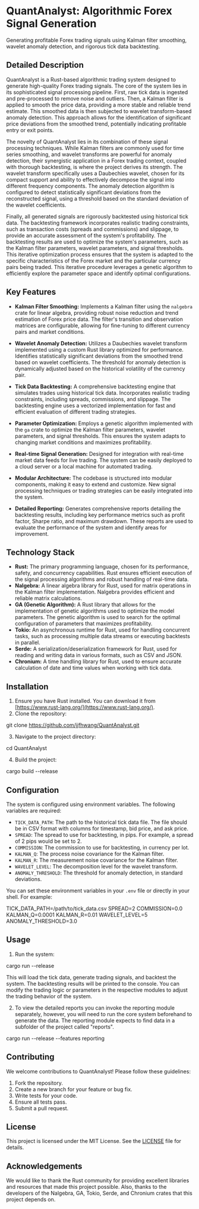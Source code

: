 # QuantAnalyst: Algorithmic Forex Signal Generation

Generating profitable Forex trading signals using Kalman filter smoothing, wavelet anomaly detection, and rigorous tick data backtesting.

## Detailed Description

QuantAnalyst is a Rust-based algorithmic trading system designed to generate high-quality Forex trading signals. The core of the system lies in its sophisticated signal processing pipeline. First, raw tick data is ingested and pre-processed to remove noise and outliers. Then, a Kalman filter is applied to smooth the price data, providing a more stable and reliable trend estimate. This smoothed data is then subjected to wavelet transform-based anomaly detection. This approach allows for the identification of significant price deviations from the smoothed trend, potentially indicating profitable entry or exit points.

The novelty of QuantAnalyst lies in its combination of these signal processing techniques. While Kalman filters are commonly used for time series smoothing, and wavelet transforms are powerful for anomaly detection, their synergistic application in a Forex trading context, coupled with thorough backtesting, is where the project derives its strength. The wavelet transform specifically uses a Daubechies wavelet, chosen for its compact support and ability to effectively decompose the signal into different frequency components. The anomaly detection algorithm is configured to detect statistically significant deviations from the reconstructed signal, using a threshold based on the standard deviation of the wavelet coefficients.

Finally, all generated signals are rigorously backtested using historical tick data. The backtesting framework incorporates realistic trading constraints, such as transaction costs (spreads and commissions) and slippage, to provide an accurate assessment of the system's profitability. The backtesting results are used to optimize the system's parameters, such as the Kalman filter parameters, wavelet parameters, and signal thresholds. This iterative optimization process ensures that the system is adapted to the specific characteristics of the Forex market and the particular currency pairs being traded. This iterative procedure leverages a genetic algorithm to efficiently explore the parameter space and identify optimal configurations.

## Key Features

*   **Kalman Filter Smoothing:** Implements a Kalman filter using the `nalgebra` crate for linear algebra, providing robust noise reduction and trend estimation of Forex price data. The filter's transition and observation matrices are configurable, allowing for fine-tuning to different currency pairs and market conditions.

*   **Wavelet Anomaly Detection:** Utilizes a Daubechies wavelet transform implemented using a custom Rust library optimized for performance. Identifies statistically significant deviations from the smoothed trend based on wavelet coefficients. The threshold for anomaly detection is dynamically adjusted based on the historical volatility of the currency pair.

*   **Tick Data Backtesting:** A comprehensive backtesting engine that simulates trades using historical tick data. Incorporates realistic trading constraints, including spreads, commissions, and slippage. The backtesting engine uses a vectorized implementation for fast and efficient evaluation of different trading strategies.

*   **Parameter Optimization:** Employs a genetic algorithm implemented with the `ga` crate to optimize the Kalman filter parameters, wavelet parameters, and signal thresholds. This ensures the system adapts to changing market conditions and maximizes profitability.

*   **Real-time Signal Generation:** Designed for integration with real-time market data feeds for live trading. The system can be easily deployed to a cloud server or a local machine for automated trading.

*   **Modular Architecture:** The codebase is structured into modular components, making it easy to extend and customize. New signal processing techniques or trading strategies can be easily integrated into the system.

*   **Detailed Reporting:** Generates comprehensive reports detailing the backtesting results, including key performance metrics such as profit factor, Sharpe ratio, and maximum drawdown. These reports are used to evaluate the performance of the system and identify areas for improvement.

## Technology Stack

*   **Rust:** The primary programming language, chosen for its performance, safety, and concurrency capabilities. Rust ensures efficient execution of the signal processing algorithms and robust handling of real-time data.
*   **Nalgebra:** A linear algebra library for Rust, used for matrix operations in the Kalman filter implementation. Nalgebra provides efficient and reliable matrix calculations.
*   **GA (Genetic Algorithm):** A Rust library that allows for the implementation of genetic algorithms used to optimize the model parameters. The genetic algorithm is used to search for the optimal configuration of parameters that maximizes profitability.
*   **Tokio:** An asynchronous runtime for Rust, used for handling concurrent tasks, such as processing multiple data streams or executing backtests in parallel.
*   **Serde:** A serialization/deserialization framework for Rust, used for reading and writing data in various formats, such as CSV and JSON.
*   **Chronium:** A time handling library for Rust, used to ensure accurate calculation of date and time values when working with tick data.

## Installation

1.  Ensure you have Rust installed. You can download it from [https://www.rust-lang.org/](https://www.rust-lang.org/).
2.  Clone the repository:

   git clone https://github.com/jjfhwang/QuantAnalyst.git

3.  Navigate to the project directory:

   cd QuantAnalyst

4.  Build the project:

   cargo build --release

## Configuration

The system is configured using environment variables. The following variables are required:

*   `TICK_DATA_PATH`: The path to the historical tick data file. The file should be in CSV format with columns for timestamp, bid price, and ask price.
*   `SPREAD`: The spread to use for backtesting, in pips. For example, a spread of 2 pips would be set to 2.
*   `COMMISSION`: The commission to use for backtesting, in currency per lot.
*   `KALMAN_Q`: The process noise covariance for the Kalman filter.
*   `KALMAN_R`: The measurement noise covariance for the Kalman filter.
*   `WAVELET_LEVEL`: The decomposition level for the wavelet transform.
*   `ANOMALY_THRESHOLD`: The threshold for anomaly detection, in standard deviations.

You can set these environment variables in your `.env` file or directly in your shell. For example:

TICK_DATA_PATH=/path/to/tick_data.csv
SPREAD=2
COMMISSION=0.0
KALMAN_Q=0.0001
KALMAN_R=0.01
WAVELET_LEVEL=5
ANOMALY_THRESHOLD=3.0

## Usage

1.  Run the system:

   cargo run --release

This will load the tick data, generate trading signals, and backtest the system. The backtesting results will be printed to the console. You can modify the trading logic or parameters in the respective modules to adjust the trading behavior of the system.

2.  To view the detailed reports you can invoke the reporting module separately, however, you will need to run the core system beforehand to generate the data. The reporting module expects to find data in a subfolder of the project called "reports".

   cargo run --release --features reporting

## Contributing

We welcome contributions to QuantAnalyst! Please follow these guidelines:

1.  Fork the repository.
2.  Create a new branch for your feature or bug fix.
3.  Write tests for your code.
4.  Ensure all tests pass.
5.  Submit a pull request.

## License

This project is licensed under the MIT License. See the [LICENSE](https://github.com/jjfhwang/QuantAnalyst/blob/main/LICENSE) file for details.

## Acknowledgements

We would like to thank the Rust community for providing excellent libraries and resources that made this project possible. Also, thanks to the developers of the Nalgebra, GA, Tokio, Serde, and Chronium crates that this project depends on.